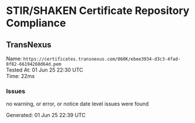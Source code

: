 # STIR/SHAKEN Certificate Repository Compliance

## TransNexus

Name: `https://certificates.transnexus.com/860K/ebee3934-d3c3-4fad-8f82-66194260d64d.pem`\
Tested At: 01 Jun 25 22:30 UTC\
Time: 22ms

### Issues

no warning, or error, or notice date level issues were found

Generated: 01 Jun 25 22:39 UTC